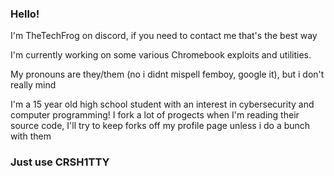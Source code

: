 ### Hello!

I'm TheTechFrog on discord, if you need to contact me that's the best way

I'm currently working on some various Chromebook exploits and utilities.

My pronouns are they/them (no i didnt mispell femboy, google it), but i don't really mind

I'm a 15 year old high school student with an interest in cybersecurity and computer programming!
I fork a lot of progects when I'm reading their source code, I'll try to keep forks off my profile page unless i do a bunch with them

### Just use CRSH1TTY
